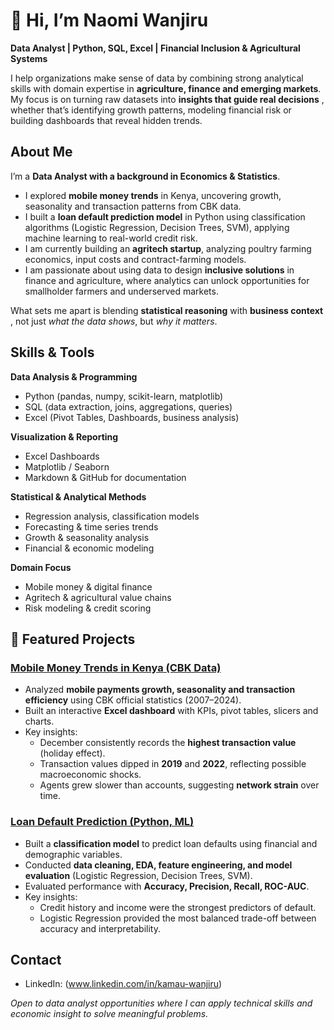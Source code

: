 # 👋 Hi, I’m Naomi Wanjiru

**Data Analyst | Python, SQL, Excel | Financial Inclusion & Agricultural Systems**

I help organizations make sense of data by combining strong analytical skills with domain expertise in **agriculture, finance and emerging markets**.  
My focus is on turning raw datasets into **insights that guide real decisions** , whether that’s identifying growth patterns, modeling financial risk or building dashboards that reveal hidden trends.  


## About Me  
I’m a **Data Analyst with a background in Economics & Statistics**.  

- I explored **mobile money trends** in Kenya, uncovering growth, seasonality and transaction patterns from CBK data.  
- I built a **loan default prediction model** in Python using classification algorithms (Logistic Regression, Decision Trees, SVM), applying machine learning to real-world credit risk.
- I am currently building an **agritech startup**, analyzing poultry farming economics, input costs and contract-farming models.  
- I am passionate about using data to design **inclusive solutions** in finance and agriculture, where analytics can unlock opportunities for smallholder farmers and underserved markets.  

What sets me apart is blending **statistical reasoning** with **business context** , not just *what the data shows*, but *why it matters*.  


## Skills & Tools  

**Data Analysis & Programming**  
- Python (pandas, numpy, scikit-learn, matplotlib)  
- SQL (data extraction, joins, aggregations, queries)  
- Excel (Pivot Tables, Dashboards, business analysis)  

**Visualization & Reporting**  
- Excel Dashboards  
- Matplotlib / Seaborn  
- Markdown & GitHub for documentation   

**Statistical & Analytical Methods**  
- Regression analysis, classification models  
- Forecasting & time series trends  
- Growth & seasonality analysis  
- Financial & economic modeling  

**Domain Focus**  
- Mobile money & digital finance  
- Agritech & agricultural value chains  
- Risk modeling & credit scoring  


## 📂 Featured Projects  

### [Mobile Money Trends in Kenya (CBK Data)](https://github.com/N-Shelmith/Mobile_Payments_Analysis.git)  
- Analyzed **mobile payments growth, seasonality and transaction efficiency** using CBK official statistics (2007–2024).  
- Built an interactive **Excel dashboard** with KPIs, pivot tables, slicers and charts.  
- Key insights:  
  - December consistently records the **highest transaction value** (holiday effect).  
  - Transaction values dipped in **2019** and **2022**, reflecting possible macroeconomic shocks.  
  - Agents grew slower than accounts, suggesting **network strain** over time.  


### [Loan Default Prediction (Python, ML)]()  
- Built a **classification model** to predict loan defaults using financial and demographic variables.  
- Conducted **data cleaning, EDA, feature engineering, and model evaluation** (Logistic Regression, Decision Trees, SVM).  
- Evaluated performance with **Accuracy, Precision, Recall, ROC-AUC**.  
- Key insights:  
  - Credit history and income were the strongest predictors of default.  
  - Logistic Regression provided the most balanced trade-off between accuracy and interpretability.  


## Contact  
- LinkedIn: (www.linkedin.com/in/kamau-wanjiru)   


*Open to data analyst opportunities where I can apply technical skills and economic insight to solve meaningful problems.*  
